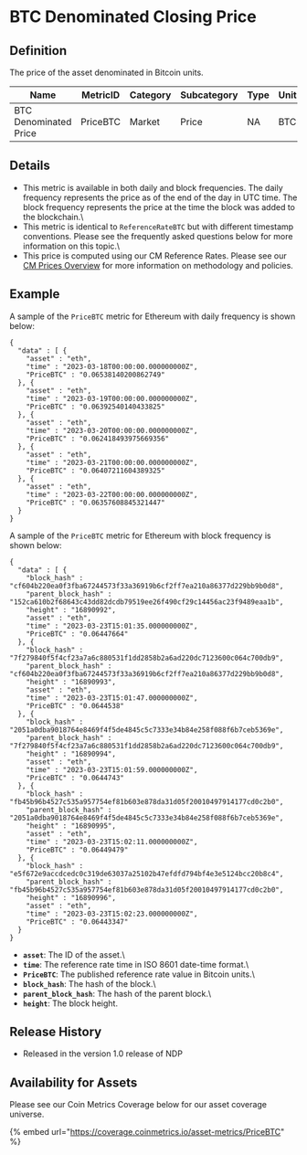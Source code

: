 # BTC Denominated Closing Price

## Definition

The price of the asset denominated in Bitcoin units.

| Name                  | MetricID | Category | Subcategory | Type | Unit | Interval      |
| --------------------- | -------- | -------- | ----------- | ---- | ---- | ------------- |
| BTC Denominated Price | PriceBTC | Market   | Price       | NA   | BTC  | 1 day, 1 hour |

## Details

* This metric is available in both daily and block frequencies. The daily frequency represents the price as of the end of the day in UTC time. The block frequency represents the price at the time the block was added to the blockchain.\\
* This metric is identical to `ReferenceRateBTC` but with different timestamp conventions. Please see the frequently asked questions below for more information on this topic.\\
* This price is computed using our CM Reference Rates. Please see our [CM Prices Overview](../../../market-data/reference-rates-overview.md) for more information on methodology and policies.

## Example

A sample of the `PriceBTC` metric for Ethereum with daily frequency is shown below:

```
{
  "data" : [ {
    "asset" : "eth",
    "time" : "2023-03-18T00:00:00.000000000Z",
    "PriceBTC" : "0.06538140200862749"
  }, {
    "asset" : "eth",
    "time" : "2023-03-19T00:00:00.000000000Z",
    "PriceBTC" : "0.06392540140433825"
  }, {
    "asset" : "eth",
    "time" : "2023-03-20T00:00:00.000000000Z",
    "PriceBTC" : "0.062418493975669356"
  }, {
    "asset" : "eth",
    "time" : "2023-03-21T00:00:00.000000000Z",
    "PriceBTC" : "0.06407211604389325"
  }, {
    "asset" : "eth",
    "time" : "2023-03-22T00:00:00.000000000Z",
    "PriceBTC" : "0.06357608845321447"
  }
}
```

A sample of the `PriceBTC` metric for Ethereum with block frequency is shown below:

```
{
  "data" : [ {
    "block_hash" : "cf604b220ea0f3fba67244573f33a36919b6cf2ff7ea210a86377d229bb9b0d8",
    "parent_block_hash" : "152ca610b2f68643c43dd82dcdb79519ee26f490cf29c14456ac23f9489eaa1b",
    "height" : "16890992",
    "asset" : "eth",
    "time" : "2023-03-23T15:01:35.000000000Z",
    "PriceBTC" : "0.06447664"
  }, {
    "block_hash" : "7f279840f5f4cf23a7a6c880531f1dd2858b2a6ad220dc7123600c064c700db9",
    "parent_block_hash" : "cf604b220ea0f3fba67244573f33a36919b6cf2ff7ea210a86377d229bb9b0d8",
    "height" : "16890993",
    "asset" : "eth",
    "time" : "2023-03-23T15:01:47.000000000Z",
    "PriceBTC" : "0.0644538"
  }, {
    "block_hash" : "2051a0dba9018764e8469f4f5de4845c5c7333e34b84e258f088f6b7ceb5369e",
    "parent_block_hash" : "7f279840f5f4cf23a7a6c880531f1dd2858b2a6ad220dc7123600c064c700db9",
    "height" : "16890994",
    "asset" : "eth",
    "time" : "2023-03-23T15:01:59.000000000Z",
    "PriceBTC" : "0.0644743"
  }, {
    "block_hash" : "fb45b96b4527c535a957754ef81b603e878da31d05f20010497914177cd0c2b0",
    "parent_block_hash" : "2051a0dba9018764e8469f4f5de4845c5c7333e34b84e258f088f6b7ceb5369e",
    "height" : "16890995",
    "asset" : "eth",
    "time" : "2023-03-23T15:02:11.000000000Z",
    "PriceBTC" : "0.06449479"
  }, {
    "block_hash" : "e5f672e9accdcedc0c319de63037a25102b47efdfd794bf4e3e5124bcc20b8c4",
    "parent_block_hash" : "fb45b96b4527c535a957754ef81b603e878da31d05f20010497914177cd0c2b0",
    "height" : "16890996",
    "asset" : "eth",
    "time" : "2023-03-23T15:02:23.000000000Z",
    "PriceBTC" : "0.06443347"
  }
}
```

* **`asset`**: The ID of the asset.\\
* **`time`**: The reference rate time in ISO 8601 date-time format.\\
* **`PriceBTC`**: The published reference rate value in Bitcoin units.\\
* **`block_hash`**: The hash of the block.\\
* **`parent_block_hash`**: The hash of the parent block.\\
* **`height`**: The block height.

## Release History

* Released in the version 1.0 release of NDP

## Availability for Assets

Please see our Coin Metrics Coverage below for our asset coverage universe.

{% embed url="https://coverage.coinmetrics.io/asset-metrics/PriceBTC" %}

